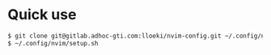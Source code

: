 # Quick use

```bash
$ git clone git@gitlab.adhoc-gti.com:lloeki/nvim-config.git ~/.config/nvim
$ ~/.config/nvim/setup.sh
```